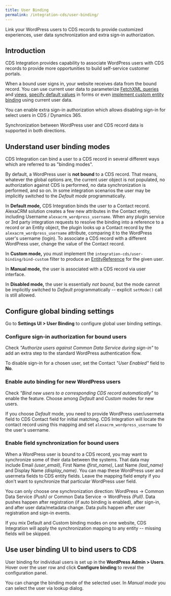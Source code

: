 ```yaml
---
title: User Binding
permalink: /integration-cds/user-binding/
---
```


<p class="lead">Link your WordPress users to CDS records to provide customized experiences, user data synchronization and extra sign-in authorization.</p>

## Introduction

CDS Integration provides capability to associate WordPress users with CDS records to provide more opportunities to build self-service customer portals.

When a bound user signs in, your website receives data from the bound record. You can use current user data to parameterize [FetchXML queries](../fetchxml/) and [views](../views/#prepare-the-view-for-use), [specify default values](../forms/#default-values) in forms or even [implement custom entity binding](../entity-binding/#implement-custom-binding) using current user data.

You can enable extra sign-in authorization which allows disabling sign-in for select users in CDS / Dynamics 365.

Synchronization between WordPress user and CDS record data is supported in both directions.

## Understand user binding modes

CDS Integration can bind a user to a CDS record in several different ways which are referred to as "binding modes".

By default, a WordPress user is **not bound** to a CDS record. That means, whatever the global options are, the current user object is not populated, no authorization against CDS is performed, no data synchronization is performed, and so on. In some integration scenarios the user may be implicitly switched to the *Default mode* programmatically.

In **Default mode,** CDS Integration binds the user to a Contact record. AlexaCRM solution creates a few new attributes in the Contact entity, including Username `alexacrm_wordpress_username`. When any plugin service or 3rd party integration requests to resolve the binding into a reference to a record or an Entity object, the plugin looks up a Contact record by the `alexacrm_wordpress_username` attribute, comparing it to the WordPress user's username (login). To associate a CDS record with a different WordPress user, change the value of the Contact record.

In **Custom mode,** you must implement the `integration-cds/user-binding/bind-custom` filter to produce an [EntityReference](https://github.com/AlexaCRM/dynamics-webapi-toolkit/blob/master/src/Xrm/EntityReference.php) for the given user. 

In **Manual mode,** the user is associated with a CDS record via user interface.

In **Disabled mode,** the user is essentially *not bound*, but the mode cannot be implicitly switched to *Default* programmatically -- explicit `setMode()` call is still allowed.

## Configure global binding settings

Go to **Settings UI > User Binding** to configure global user binding settings.

### Configure sign-in authorization for bound users

Check *"Authorize users against Common Data Service during sign-in"* to add an extra step to the standard WordPress authentication flow.

To disable sign-in for a chosen user, set the Contact *"User Enabled"* field to **No**.

### Enable auto binding for new WordPress users

Check *"Bind new users to a corresponding CDS record automatically"* to enable the feature. Choose among *Default* and *Custom* modes for new users.

If you choose *Default* mode, you need to provide WordPress user/usermeta field to CDS Contact field for initial matching. CDS Integration will locate the contact record using this mapping and set `alexacrm_wordpress_username` to the user's username.

### Enable field synchronization for bound users

When a WordPress user is bound to a CDS record, you may want to synchronize some of their data between the systems. That data may include Email *(user_email)*, First Name *(first_name)*, Last Name *(last_name)* and Display Name *(display_name).* You can map these WordPress user and usermeta fields to CDS entity fields. Leave the mapping field empty if you don't want to synchronize that particular WordPress user field.

You can only choose one synchronization direction: WordPress → Common Data Service *(Push)* or Common Data Service → WordPress *(Pull)*. Data pushes happen after registration (if auto binding is enabled), after sign-in, and after user data/metadata change. Data pulls happen after user registration and sign-in events.

If you mix Default and Custom binding modes on one website, CDS Integration will apply the synchronization mapping to any entity -- missing fields will be skipped.

## Use user binding UI to bind users to CDS

User binding for individual users is set up in the **WordPress Admin > Users**. Hover over the user row and click **Configure binding** to reveal the configuration panel.

You can change the binding mode of the selected user. In *Manual mode* you can select the user via lookup dialog.
